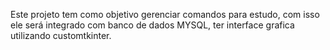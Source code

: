 Este projeto tem como objetivo gerenciar comandos para estudo, com isso ele será integrado com banco de dados MYSQL, ter interface grafica utilizando customtkinter. 
